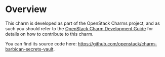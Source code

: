 # Overview

This charm is developed as part of the OpenStack Charms project, and as such you
should refer to the [OpenStack Charm Development Guide](https://github.com/openstack/charm-guide) for details on how
to contribute to this charm.

You can find its source code here: <https://github.com/openstack/charm-barbican-secrets-vault>.



